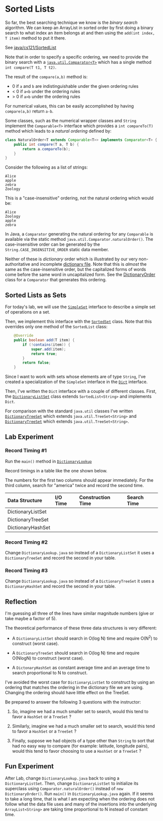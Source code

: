 # Sorted Lists

So far, the best searching technique we know
is the *binary search* algorithm. We
can keep an ArrayList<T> in sorted order
by first doing a binary search to what index
an item belongs at and then using the
`add(int index, T item)` method to put it there.

See [java/cs121/SortedList](src/main/java/cs121/SortedList.java)

Note that in order to specify a specific ordering, we
need to provide the binary search with a
[`java.util.Comparator<T>`](https://www.geeksforgeeks.org/comparator-interface-java/)
which has a single method `int compare(T t1, T t2)`.

The result of the `compare(a,b)` method is:

* 0 if `a` and `b` are indistinguishable under the given ordering rules
* &lt; 0 if `a<b` under the ordering rules
* &gt; 0 if `a>b` under the ordering rules

For numerical values, this can be easily accomplished
by having `compare(a,b)` return `a-b`.

Some classes, such as the numerical wrapper classes
and `String` implement the `Comparable<T>` interface
which provides a `int compareTo(T)` method which leads to a
*natural ordering* defined by:
```java
class NaturalOrder<T extends Comparable<T>> implements Comparator<T> {
    public int compare(T a, T b) {
        return a.compareTo(b);
    }
}
```

Consider the following as a list of strings:
```
Alice
apple
zebra
Zoology 
```

This is a "case-insensitive" ordering, not the
natural ordering which would be:

```
Alice
Zoology
apple
zebra
```

In Java, a `Comparator` generating the natural ordering for any `Comparable` is available via
the static method `java.util.Comparator.naturalOrder()`.
The case-insensitive order can be generated by
the `String.CASE_INSENSITIVE_ORDER` static data member.

Neither of these is *dictionary* order
which is illustrated by our very
non-authoritative and incomplete
[dictionary file](dict200k.txt). Note that
this is *almost* the same as the case-insensitive
order, but the capitalized forms of
words come before the same word in
uncapitalized form. See the
[DictionaryOrder](src/main/java/app/DictionaryOrder.java) class for a `Comparator`
that generates this ordering.

## Sorted Lists as Sets

For today's lab, we will use
the
[`SimpleSet`](src/main/java/cs121/SimpleSet.java)
interface to describe a simple set of
operations on a set.

Then, we implement this interface
with the [`SortedSet`](src/main/java/cs121/SortedSet.java) class.
Note that this overrides only one method
of the `SortedList` class:
```java
    @Override
    public boolean add(T item) {
        if (!contains(item)) {
            super.add(item);
            return true;
        }
        return false;
    }
```

Since I want to work with sets whose
elements are of type `String`, I've
created a specialization of the `SimpleSet`
interface in the
[`Dict`](src/main/java/cs121/Dict.java) interface.

Then, I've written the `Dict` interface
with a couple of different classes. First, the
[`DictionaryListSet`](src/main/java/app/DictionaryListSet.java) class extends `SortedList<String>`
and implements `Dict`.

For comparison with the standard `java.util` classes
I've written
[`DictionaryTreeSet`](src/main/java/app/DictionaryTreeSet.java)
which extends `java.util.TreeSet<String>` and
[`DictionaryTreeSet`](src/main/java/app/DictionaryHashSet.java)
which extends `java.util.TreeSet<String>`.

## Lab Experiment

### Record Timing #1

Run the `main()` method in
[`DictionaryLookup`](src/main/java/app/DictionaryLookup.java)

Record timings in a table like the one shown below.

The numbers for the first two columns should appear immediately.
For the third column, search for "america" twice and record the second
time.

 | Data Structure     | I/O Time  | Construction Time | Search Time |
 | :---               |      :--- | :--- | :--- | 
 | DictionaryListSet  | | | |
 | DictionaryTreeSet  | | | |
 | DictionaryHashSet  | | | |

### Record Timing #2

Change `DictionaryLookup.java` so
instead of a `DictionaryListSet` it uses
a `DictionaryTreeSet` and record the second
in your table.

### Record Timing #3

Change `DictionaryLookup.java` so
instead of a `DictionaryTreeSet` it uses
a `DictionaryHashSet` and record the second
in your table.

## Reflection

I'm guessing all three of the lines have
similar magnitude numbers (give or take maybe a factor of 5).

The theoretical performance of these three data structures
is very different:

* A `DictionaryListSet` should search in O(log N) time
and require O(N<sup>2</sup>) to construct (worst case).

* A `DictionaryTreeSet` should search in O(log N) time
  and require O(NlogN) to construct (worst case).

* A `DictonaryHashSet` as constant average time and an average time to search proportional
 to N to construct.

I've avoided the worst case for `DictionaryListSet` to
construct by using an ordering that matches the ordering in
the dictionary file we are using. Changing the ordering should
have little effect on the TreeSet.

Be prepared to answer the following 3
questions with the instructor:

1. So, imagine we had a much smaller set to search,
would this tend to favor a `HashSet` or a `TreeSet` ?

2. Similarly, imagine we had a much smaller set to search,
would this tend to favor a `HashSet` or a `TreeSet` ?

3. Finally, suppose we had objects of a type other than
`String` to sort that had no easy
way to compare (for example: latitude, longitude pairs),
would this tend to favor choosing to use a `HashSet` or a `TreeSet` ?

## Fun Experiment

After Lab, change `DictionaryLookup.java` back to using
a `DictionaryListSet`. Then, change `DictionaryListSet`
to initialize its superclass using `Comparator.naturalOrder()`
instead of `new DictionaryOrder()`. Run `main()`
in `DictionaryLookup.java` again. If it seems to take
a long time, that is what I am expecting when
the ordering does not follow what the data file uses
and many of the insertions into the underlying `ArrayList<String>`
are taking time proportional to N instead of constant time.